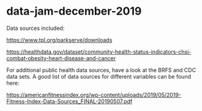 # data-jam-december-2019

Data sources included:

https://www.tpl.org/parkserve/downloads

https://healthdata.gov/dataset/community-health-status-indicators-chsi-combat-obesity-heart-disease-and-cancer


For additional public health data sources, have a look at the BRFS and CDC data sets. A good list of data sources for different variables can be found here: 

https://americanfitnessindex.org/wp-content/uploads/2019/05/2019-Fitness-Index-Data-Sources_FINAL-20190507.pdf


